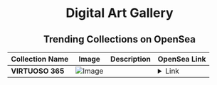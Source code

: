 <div align="center">

# Digital Art Gallery

## Trending Collections on OpenSea

| Collection Name                       | Image                                                                                     | Description                       | OpenSea Link                                                                                          |
|---------------------------------------|-------------------------------------------------------------------------------------------|-----------------------------------|--------------------------------------------------------------------------------------------------------|
| **VIRTUOSO 365** | ![Image](https://i.seadn.io/s/raw/files/b9bc91532c2c247c856a30e434c539c7.gif?w=500&auto=format?w=200&auto=format) |  | <details><summary>Link</summary>[VIRTUOSO 365](https://opensea.io/collection/virtuoso-365-1)</details> |

</div>